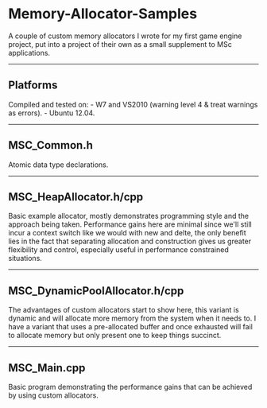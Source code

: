 # Memory-Allocator-Samples
A couple of custom memory allocators I wrote for my first game engine project, put into a project of their own as a small supplement to MSc applications.

---------
Platforms
---------
Compiled and tested on:  - W7 and VS2010 (warning level 4 & treat warnings as errors).
            - Ubuntu 12.04.

------------
MSC_Common.h
------------
Atomic data type declarations.


-----------------------
MSC_HeapAllocator.h/cpp
-----------------------
Basic example allocator, mostly demonstrates programming style and
the approach being taken. Performance gains here are minimal since we'll
still incur a context switch like we would with new and delte, the only
benefit lies in the fact that separating allocation and construction gives
us greater flexibility and control, especially useful in performance constrained
situations.


------------------------------
MSC_DynamicPoolAllocator.h/cpp
------------------------------
The advantages of custom allocators start to show here, this variant is
dynamic and will allocate more memory from the system when it needs to.
I have a variant that uses a pre-allocated buffer and once exhausted
will fail to allocate memory but only present one to keep things succinct.

------------
MSC_Main.cpp
------------
Basic program demonstrating the performance gains that can be achieved by
using custom allocators.

